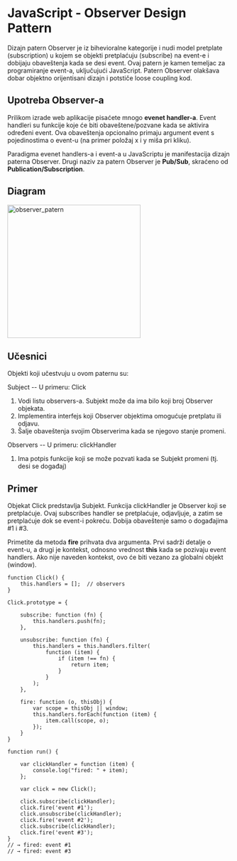 # JavaScript - Observer Design Pattern

Dizajn patern Observer je iz bihevioralne kategorije i nudi model pretplate (subscription) u kojem se objekti pretplaćuju (subscribe) na event-e i dobijaju obaveštenja kada se desi event. Ovaj patern je kamen temeljac za programiranje event-a, uključujući JavaScript. Patern Observer olakšava dobar objektno orijentisani dizajn i potstiče loose coupling kod.

## Upotreba Observer-a

Prilikom izrade web aplikacije pisaćete mnogo **evenet handler-a**. Event handleri su funkcije koje će biti obaveštene/pozvane kada se aktivira određeni event. Ova obaveštenja opcionalno primaju argument event s pojedinostima o event-u (na primer položaj x i y miša pri kliku).

Paradigma evenet handlers-a i event-a u JavaScriptu je manifestacija dizajn paterna Observer. Drugi naziv za patern Observer je **Pub/Sub**, skraćeno od **Publication/Subscription**.

## Diagram

<img width="300" alt="observer_patern" src="https://user-images.githubusercontent.com/21141150/206925042-4cf2a6f2-b3bc-4d11-9c7c-673febfc0947.png">

## Učesnici

Objekti koji učestvuju u ovom paternu su:

Subject -- U primeru: Click
1. Vodi listu observers-a. Subjekt može da ima bilo koji broj Observer objekata.
2. Implementira interfejs koji Observer objektima omogućuje pretplatu ili odjavu.
3. Šalje obaveštenja svojim Observerima kada se njegovo stanje promeni.

Observers -- U primeru: clickHandler
1. Ima potpis funkcije koji se može pozvati kada se Subjekt promeni (tj. desi se događaj)


## Primer

Objekat Click predstavlja Subjekt. Funkcija clickHandler je Observer koji se pretplaćuje. Ovaj subscribes handler se pretplaćuje, odjavljuje, a zatim se pretplaćuje dok se event-i pokreću. Dobija obaveštenje samo o događajima #1 i #3.

Primetite da metoda **fire** prihvata dva argumenta. Prvi sadrži detalje o event-u, a drugi je kontekst, odnosno vrednost **this** kada se pozivaju event handlers. Ako nije naveden kontekst, ovo će biti vezano za globalni objekt (window).

```
function Click() {
    this.handlers = [];  // observers
}

Click.prototype = {

    subscribe: function (fn) {
        this.handlers.push(fn);
    },

    unsubscribe: function (fn) {
        this.handlers = this.handlers.filter(
            function (item) {
                if (item !== fn) {
                    return item;
                }
            }
        );
    },

    fire: function (o, thisObj) {
        var scope = thisObj || window;
        this.handlers.forEach(function (item) {
            item.call(scope, o);
        });
    }
}

function run() {

    var clickHandler = function (item) {
        console.log("fired: " + item);
    };

    var click = new Click();

    click.subscribe(clickHandler);
    click.fire('event #1');
    click.unsubscribe(clickHandler);
    click.fire('event #2');
    click.subscribe(clickHandler);
    click.fire('event #3');
}
// → fired: event #1
// → fired: event #3
```
